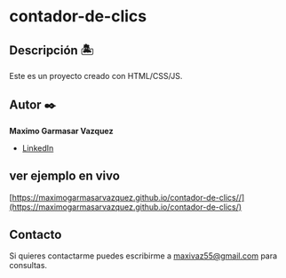 # contador-de-clics

## Descripción 🏝

Este es un proyecto creado con HTML/CSS/JS.

## Autor ✒️
**Maximo Garmasar Vazquez**

* [LinkedIn](https://www.linkedin.com/in/maximogarmasarvazquez/)

## ver ejemplo en vivo
[https://maximogarmasarvazquez.github.io/contador-de-clics//](https://maximogarmasarvazquez.github.io/contador-de-clics/)

## Contacto
Si quieres contactarme puedes escribirme a maxivaz55@gmail.com para consultas.
